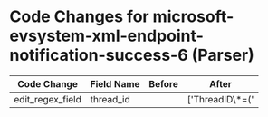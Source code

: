 # Code Changes for microsoft-evsystem-xml-endpoint-notification-success-6 (Parser)

| Code Change | Field Name | Before | After |
|-------------|------------|--------|-------|
| edit_regex_field | thread_id |  | ['ThreadID\\*=(\'|")({thread_id}[^\'"]+)'] |